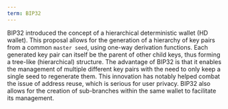 ```yaml
---
term: BIP32
---
```


BIP32 introduced the concept of a hierarchical deterministic wallet (HD wallet). This proposal allows for the generation of a hierarchy of key pairs from a common `master seed`, using one-way derivation functions. Each generated key pair can itself be the parent of other child keys, thus forming a tree-like (hierarchical) structure. The advantage of BIP32 is that it enables the management of multiple different key pairs with the need to only keep a single seed to regenerate them. This innovation has notably helped combat the issue of address reuse, which is serious for user privacy. BIP32 also allows for the creation of sub-branches within the same wallet to facilitate its management.